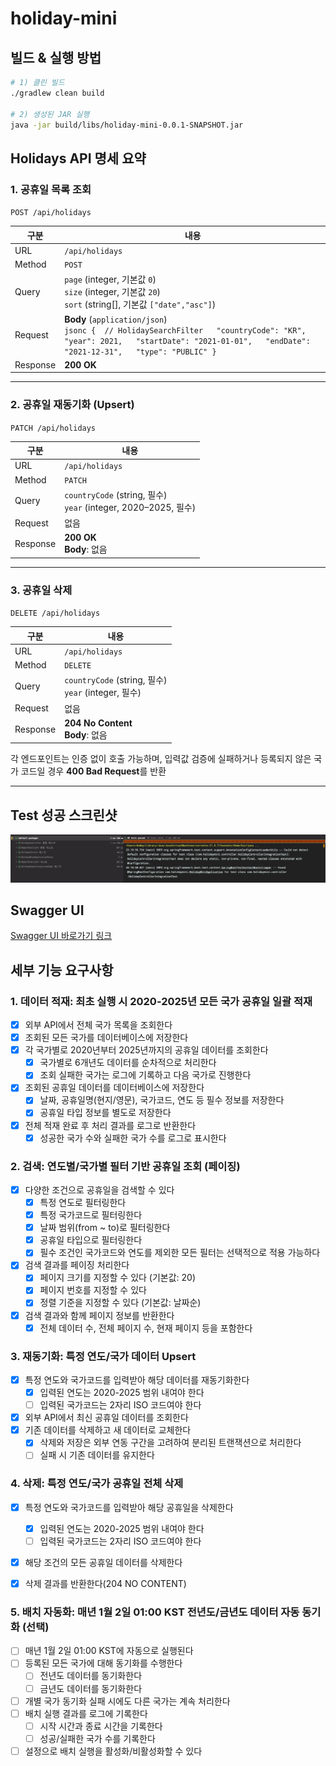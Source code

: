 # holiday-mini

## 빌드 & 실행 방법
```bash
# 1) 클린 빌드
./gradlew clean build

# 2) 생성된 JAR 실행
java -jar build/libs/holiday-mini-0.0.1-SNAPSHOT.jar
```

## Holidays API 명세 요약

### 1. 공휴일 목록 조회

`POST /api/holidays`

| 구분       | 내용                                                                                                                                                                                        |
|----------|-------------------------------------------------------------------------------------------------------------------------------------------------------------------------------------------|
| URL      | `/api/holidays`                                                                                                                                                                           |
| Method   | `POST`                                                                                                                                                                                    |
| Query    | `page` (integer, 기본값 `0`) <br> `size` (integer, 기본값 `20`) <br> `sort` (string\[], 기본값 `["date","asc"]`)                                                                                   |
| Request  | **Body** (`application/json`) <br> `jsonc {  // HolidaySearchFilter   "countryCode": "KR",   "year": 2021,   "startDate": "2021-01-01",   "endDate": "2021-12-31",   "type": "PUBLIC" } ` |
| Response | **200 OK**                                                                                                                                                                                |

---

### 2. 공휴일 재동기화 (Upsert)

`PATCH /api/holidays`

| 구분       | 내용                                                              |
| -------- | --------------------------------------------------------------- |
| URL      | `/api/holidays`                                                 |
| Method   | `PATCH`                                                         |
| Query    | `countryCode` (string, 필수) <br> `year` (integer, 2020–2025, 필수) |
| Request  | 없음                                                              |
| Response | **200 OK** <br> **Body**: 없음                                    |

---

### 3. 공휴일 삭제

`DELETE /api/holidays`

| 구분       | 내용                                                   |
| -------- | ---------------------------------------------------- |
| URL      | `/api/holidays`                                      |
| Method   | `DELETE`                                             |
| Query    | `countryCode` (string, 필수) <br> `year` (integer, 필수) |
| Request  | 없음                                                   |
| Response | **204 No Content** <br> **Body**: 없음                 |

각 엔드포인트는 인증 없이 호출 가능하며, 입력값 검증에 실패하거나 등록되지 않은 국가 코드일 경우 **400 Bad Request**를 반환

---
## Test 성공 스크린샷

![img.png](img.png)


## Swagger UI

[Swagger UI 바로가기 링크](https://dobby-kim.github.io/holiday-mini)

## 세부 기능 요구사항

### 1. 데이터 적재: 최초 실행 시 2020-2025년 모든 국가 공휴일 일괄 적재

- [x] 외부 API에서 전체 국가 목록을 조회한다
- [x] 조회된 모든 국가를 데이터베이스에 저장한다
- [x] 각 국가별로 2020년부터 2025년까지의 공휴일 데이터를 조회한다
    - [x] 국가별로 6개년도 데이터를 순차적으로 처리한다
    - [x] 조회 실패한 국가는 로그에 기록하고 다음 국가로 진행한다
- [x] 조회된 공휴일 데이터를 데이터베이스에 저장한다
    - [x] 날짜, 공휴일명(현지/영문), 국가코드, 연도 등 필수 정보를 저장한다
    - [x] 공휴일 타입 정보를 별도로 저장한다
- [x] 전체 적재 완료 후 처리 결과를 로그로 반환한다
    - [x] 성공한 국가 수와 실패한 국가 수를 로그로 표시한다

### 2. 검색: 연도별/국가별 필터 기반 공휴일 조회 (페이징)

- [x] 다양한 조건으로 공휴일을 검색할 수 있다
    - [x] 특정 연도로 필터링한다
    - [x] 특정 국가코드로 필터링한다
    - [x] 날짜 범위(from ~ to)로 필터링한다
    - [x] 공휴일 타입으로 필터링한다
    - [x] 필수 조건인 국가코드와 연도를 제외한 모든 필터는 선택적으로 적용 가능하다
- [x] 검색 결과를 페이징 처리한다
    - [x] 페이지 크기를 지정할 수 있다 (기본값: 20)
    - [x] 페이지 번호를 지정할 수 있다
    - [x] 정렬 기준을 지정할 수 있다 (기본값: 날짜순)
- [x] 검색 결과와 함께 페이지 정보를 반환한다
    - [x] 전체 데이터 수, 전체 페이지 수, 현재 페이지 등을 포함한다

### 3. 재동기화: 특정 연도/국가 데이터 Upsert

- [x] 특정 연도와 국가코드를 입력받아 해당 데이터를 재동기화한다
    - [x] 입력된 연도는 2020-2025 범위 내여야 한다
    - [ ] 입력된 국가코드는 2자리 ISO 코드여야 한다
- [x] 외부 API에서 최신 공휴일 데이터를 조회한다
- [x] 기존 데이터를 삭제하고 새 데이터로 교체한다
    - [x] 삭제와 저장은 외부 연동 구간을 고려하여 분리된 트랜잭션으로 처리한다
    - [ ] 실패 시 기존 데이터를 유지한다

### 4. 삭제: 특정 연도/국가 공휴일 전체 삭제

- [x] 특정 연도와 국가코드를 입력받아 해당 공휴일을 삭제한다
    - [x] 입력된 연도는 2020-2025 범위 내여야 한다
    - [ ] 입력된 국가코드는 2자리 ISO 코드여야 한다
- [x] 해당 조건의 모든 공휴일 데이터를 삭제한다
- [x] 삭제 결과를 반환한다(204 NO CONTENT)


### 5. 배치 자동화: 매년 1월 2일 01:00 KST 전년도/금년도 데이터 자동 동기화 (선택)

- [ ] 매년 1월 2일 01:00 KST에 자동으로 실행된다
- [ ] 등록된 모든 국가에 대해 동기화를 수행한다
    - [ ] 전년도 데이터를 동기화한다
    - [ ] 금년도 데이터를 동기화한다
- [ ] 개별 국가 동기화 실패 시에도 다른 국가는 계속 처리한다
- [ ] 배치 실행 결과를 로그에 기록한다
    - [ ] 시작 시간과 종료 시간을 기록한다
    - [ ] 성공/실패한 국가 수를 기록한다
- [ ] 설정으로 배치 실행을 활성화/비활성화할 수 있다
